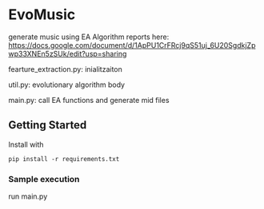 # EvoMusic
generate music using EA
Algorithm reports here: https://docs.google.com/document/d/1ApPU1CrFRcj9qS51uj_6U20SgdkjZpwp33XNEn5zSUk/edit?usp=sharing

fearture_extraction.py: inialitzaiton

util.py: evolutionary algorithm body

main.py: call EA functions and generate mid files




## Getting Started

Install  with

```
pip install -r requirements.txt 
```

### Sample execution

run main.py

